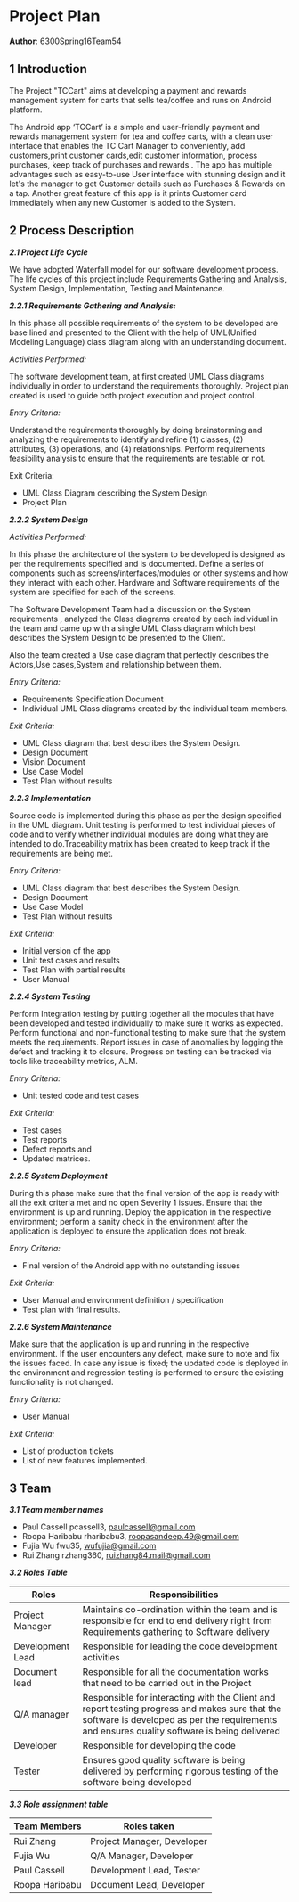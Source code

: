 # Project Plan

**Author**: 6300Spring16Team54 

## 1 Introduction
The Project "TCCart" aims at developing a payment and rewards management system for carts that sells tea/coffee and runs on Android platform.

The Android app ‘TCCart’ is a simple and user-friendly payment and rewards management system for tea and coffee carts, with a clean user interface that enables the TC Cart Manager to conveniently, add customers,print customer cards,edit customer information, process purchases, keep track of purchases and rewards .  The app has multiple advantages such as easy-to-use User interface with stunning design and it let's the manager to get Customer details such as Purchases & Rewards on a tap. Another great feature of this app is it prints Customer card immediately when any new Customer is added to the System.
 


## 2 Process Description

***2.1 Project Life Cycle***

We have adopted  Waterfall model for our software development process. The life cycles of this project include Requirements Gathering and Analysis, System Design, Implementation, Testing and Maintenance.

***2.2.1 Requirements Gathering and Analysis:***

In this phase all possible requirements of the system to be developed are base lined and presented to the Client with the help of UML(Unified Modeling Language) class diagram along with an understanding document.

*Activities Performed:*

 The software development team, at first created UML Class diagrams individually in order to understand the requirements thoroughly. 
        Project plan created is used to guide both project execution and project control.

*Entry Criteria:*

 Understand the requirements thoroughly by doing brainstorming and
   analyzing the requirements to identify and refine (1) classes, (2)   
   attributes, (3) operations, and (4) relationships. Perform
   requirements feasibility analysis to ensure that the requirements are
   testable or not.

Exit Criteria:

- UML Class Diagram describing the System Design
- Project Plan

***2.2.2 System Design***

*Activities Performed:*

In this phase the architecture of the system to be developed is designed as per the requirements specified and is documented. Define a series of components such as screens/interfaces/modules or other systems and how they interact with each other. Hardware and Software requirements of the system are specified for each of the screens.

The Software Development Team had a discussion on the System requirements , analyzed the Class diagrams created by each individual in the team and came up with a single UML Class diagram which best describes the System Design to be presented to the Client.

Also the team created a Use case diagram that perfectly describes the Actors,Use cases,System and relationship between them.

*Entry Criteria:*

 - Requirements Specification Document
 -    Individual UML Class diagrams created by the individual team members.

*Exit Criteria:*

- UML Class diagram that best describes the System Design.
- Design Document
- Vision Document
- Use Case Model
- Test Plan without results

***2.2.3 Implementation***

Source code is implemented during this phase as per the design specified in the UML diagram.  Unit testing is performed to test individual pieces of code and to verify whether individual modules are doing what they are intended to do.Traceability matrix has been created to keep track if the requirements are being met.
 
*Entry Criteria:*

- UML Class diagram that best describes the System Design.
- Design Document
-  Use Case Model
- Test Plan without results


*Exit Criteria:*

  - Initial version of the app
  - Unit test cases and results
  - Test Plan with partial results
  - User Manual

***2.2.4 System Testing***

Perform Integration testing by putting together all the modules that have been developed and tested individually to make sure it works as expected. Perform functional and non-functional testing to make sure that the system meets the requirements. Report issues in case of anomalies by logging the defect and tracking it to closure. Progress on testing can be tracked via tools like traceability metrics, ALM.

*Entry Criteria:*

   - Unit tested code and test cases

*Exit Criteria:*

  - Test cases
  - Test reports
  - Defect reports and 
  - Updated matrices.

***2.2.5 System Deployment***

During this phase make sure that the final version of the app is ready with all the exit criteria met and  no open Severity 1 issues. Ensure that the environment is up and running. Deploy the application in the respective environment; perform a sanity check in the environment after the application is deployed to ensure the application does not break.

*Entry Criteria:*

  - Final version of the Android app with no outstanding issues

*Exit Criteria:*

- User Manual and environment definition / specification
- Test plan with final results.

***2.2.6 System Maintenance***

Make sure that the application is up and running in the respective environment. If the user encounters any defect, make sure to note and fix the issues faced. In case any issue is fixed; the updated code is deployed in the environment and regression testing is performed to ensure the existing functionality is not changed.

*Entry Criteria:*

- User Manual

*Exit Criteria:*

 - List of production tickets
 -  List of new features implemented.


## 3 Team

***3.1 Team member names***

   - Paul Cassell pcassell3, [paulcassell@gmail.com](paulcassell@gmail.com)
   - Roopa Haribabu rharibabu3, [roopasandeep.49@gmail.com](roopasandeep.49@gmail.com)
   - Fujia Wu fwu35, [wufujia@gmail.com](wufujia@gmail.com)
   - Rui Zhang rzhang360, [ruizhang84.mail@gmail.com](ruizhang84.mail@gmail.com)

***3.2 Roles Table***

Roles    | Responsibilities
--------- | -----
Project Manager| Maintains co-ordination within the team and is responsible for end to end delivery right from Requirements gathering to Software delivery
Development Lead| Responsible for leading the code development activities
Document lead      | Responsible for all the documentation works that need to be carried out in the Project
Q/A manager   |Responsible for interacting with the Client and report testing progress and makes sure that the software is developed as per the requirements and ensures quality software is being delivered
Developer | Responsible for developing the code
Tester | Ensures good quality software is being delivered by performing rigorous testing of the software being developed

***3.3 Role assignment table***

Team Members| Roles taken
--------- | -----
Rui Zhang| Project Manager, Developer
Fujia Wu| Q/A Manager, Developer
Paul Cassell| Development Lead, Tester
Roopa Haribabu |Document Lead, Developer

